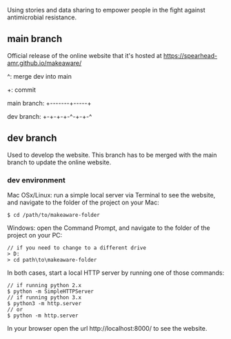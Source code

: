 Using stories and data sharing to empower people in the fight against antimicrobial resistance.

## main branch

Official release of the online website that it's hosted at https://spearhead-amr.github.io/makeaware/

^: merge dev into main

+: commit

main branch:   +-------+-----+

dev branch:  +-+-+-+-^-+-+-^

## dev branch

Used to develop the website. This branch has to be merged with the main branch to update the online website.


### dev environment

Mac OSx/Linux: run a simple local server via Terminal to see the website, and navigate to the folder of the project on your Mac:
```
$ cd /path/to/makeaware-folder
````

Windows: open the Command Prompt, and navigate to the folder of the project on your PC:

```
// if you need to change to a different drive
> D:
> cd path\to\makeaware-folder
```

In both cases, start a local HTTP server by running one of those commands:

```
// if running python 2.x
$ python -m SimpleHTTPServer
// if running python 3.x
$ python3 -m http.server
// or
$ python -m http.server
```
In your browser open the url http://localhost:8000/ to see the website.

